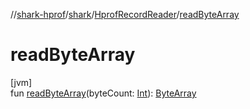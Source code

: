 //[shark-hprof](../../../index.md)/[shark](../index.md)/[HprofRecordReader](index.md)/[readByteArray](read-byte-array.md)

# readByteArray

[jvm]\
fun [readByteArray](read-byte-array.md)(byteCount: [Int](https://kotlinlang.org/api/latest/jvm/stdlib/kotlin/-int/index.html)): [ByteArray](https://kotlinlang.org/api/latest/jvm/stdlib/kotlin/-byte-array/index.html)
